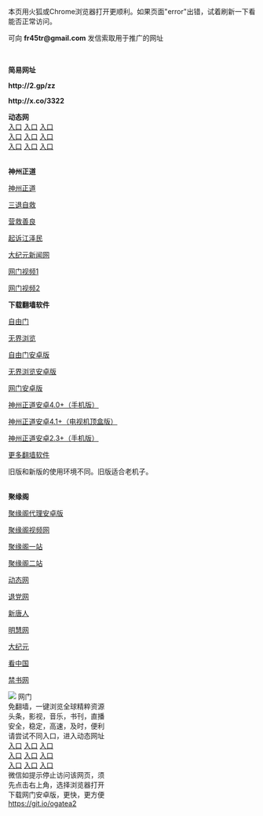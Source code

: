 本页用火狐或Chrome浏览器打开更顺利。如果页面"error"出错，试着刷新一下看能否正常访问。
<p>可向 <strong>fr45tr@gmail.com</strong> 发信索取用于推广的网址</p>
<br>
<p><strong>简易网址</strong></p>
<strong>http://2.gp/zz</strong>
<p><strong>http://x.co/3322</strong></p>
<strong>动态网</strong>
<br>
      <a href="http://t.cn/R3NGibT" rel="nofollow">入口</a>
      <a href="http://125.231.112.65/1" rel="nofollow">入口</a>
      <a href="http://111.253.221.95/1" rel="nofollow">入口</a><br>
      <a href="http://erokwvso.izrtcsf.gq/70fdtw" rel="nofollow">入口</a>
      <a href="http://nuokln.xquafz.cf/1" rel="nofollow">入口</a>
      <a href="http://erokwvso.izrtcsf.gq/70ipdw" rel="nofollow">入口</a><br>
      <a href="http://erokwvso.izrtcsf.gq/70sdtw" rel="nofollow">入口</a>
      <a href="http://erokwvso.izrtcsf.gq/70cdtw" rel="nofollow">入口</a>
      <a href="https://drerw.herokuapp.com/?m" rel="nofollow">入口</a><br>

<br>
<p><strong>神州正道</strong></p>
<p><a href="http://erokwvso.izrtcsf.gq/70sz" rel="nofollow">神州正道</a></p>
<p><a href="http://erokwvso.izrtcsf.gq/70gst" rel="nofollow">三退自救</a></p>
<p><a href="http://erokwvso.izrtcsf.gq/70gqg" rel="nofollow">营救善良</a></p>
<p><a href="http://erokwvso.izrtcsf.gq/70gsj" rel="nofollow">起诉江泽民</a></p>
<p><a href="http://125.231.112.65/2/" rel="nofollow">大纪元新闻网</a></p>
<p><a href="http://t.cn/R3NGiUg" rel="nofollow">网门视频1</a></p>
<p><a href="http://nsnndz.olodzq.gq" rel="nofollow">网门视频2</a></p>
<p><strong>下载翻墙软件</strong></p>


<p><a href="https://git.io/fgp" rel="nofollow">自由门</a></p>
<p><a href="https://git.io/vEJlj rel="nofollow">无界浏览</a></p>
<p><a href="https://git.io/fgma" rel="nofollow">自由门安卓版</a></p>
<p><a href="https://s3.amazonaws.com/693/um.apk" rel="nofollow">无界浏览安卓版</a></p>
<p><a href="https://git.io/ogatea2">网门安卓版</a></p>
<p><a href="https://git.io/vQjqe" rel="nofollow">神州正道安卓4.0+（手机版）</a></p>
<p><a href="https://git.io/vAonz" rel="nofollow">神州正道安卓4.1+（电视机顶盒版）</a></p>
<p><a href="https://git.io/vAH9P" rel="nofollow">神州正道安卓2.3+（手机版）</a></p>
<p><a href="https://github.com/bannedbook/fanqiang/wiki">更多翻墙软件</a></p>
旧版和新版的使用环境不同。旧版适合老机子。<br>


<br>
<p><strong>聚缘阁</strong></p>
<p><a href="https://github.com/hao369/a/raw/master/j8.apk">聚缘阁代理安卓版</a></p>
<p><a href="http://u77.cer4.ga/tv/" rel="nofollow">聚缘阁视频网</a></p>
<p><a href="https://j99.214g.gq/tz/" rel="nofollow">聚缘阁一站</a></p>
<p><a href="https://j99.214g.gq/tz/" rel="nofollow">聚缘阁二站</a></p>
<p><a href="https://j99.214g.gq/j9/?hfe" rel="nofollow">动态网</a></p>
<p><a href="http://j99.214g.gq/j9/?id=8" rel="nofollow">退党网</a></p>
<p><a href="https://j99.214g.gq/j9/?id=5" rel="nofollow">新唐人</a></p>
<p><a href="https://j99.214g.gq/j9/?id=8" rel="nofollow">明慧网</a></p>
<p><a href="http://j99.214g.gq/j9/?id=7" rel="nofollow">大纪元</a></p>
<p><a href="http://j99.214g.gq/j9/?id=11" rel="nofollow">看中国</a></p>
<p><a href="http://j99.214g.gq/j9/?id=16" rel="nofollow">禁书网</a></p>
<td align="center"><a target="_blank" href="https://cloud.githubusercontent.com/assets/11880933/13434984/f430fae2-e012-11e5-814f-c2df1e82b247.jpg"><img src="https://cloud.githubusercontent.com/assets/11880933/13434984/f430fae2-e012-11e5-814f-c2df1e82b247.jpg" style="max-width:100%;"></a></td>
  </tr>
  <tr>
    <td align="center">网门<br>
      免翻墙，一键浏览全球精粹资源<br>
      头条，影视，音乐，书刊，直播<br>
      安全，稳定，高速，及时，便利<br>
    </td>
  </tr><tr>
    <td align="center">请尝试不同入口，进入动态网址<br>      
      <a href="https://s3.us-east-2.amazonaws.com/ogateh/show.htm?from=852" rel="nofollow">入口</a>
      <a href="https://s3.eu-west-2.amazonaws.com/ogatel/show.htm?from=852" rel="nofollow">入口</a>
      <a href="https://konhgd.global.ssl.fastly.net/?from=852" rel="nofollow">入口</a><br>
      <a href="https://s3.ap-northeast-2.amazonaws.com/ogates/show.htm?from=852" rel="nofollow">入口</a>
      <a href="https://s3.eu-central-1.amazonaws.com/ogatef/show.htm?from=852" rel="nofollow">入口</a>
      <a href="https://s3.ap-south-1.amazonaws.com/ogatem/show.htm?from=852" rel="nofollow">入口</a><br>
      <a href="https://s3-us-west-1.amazonaws.com/ogaten/show.htm?from=852" rel="nofollow">入口</a>
      <a href="https://s3.ca-central-1.amazonaws.com/ogatec/show.htm?from=852" rel="nofollow">入口</a>
      <a href="https://s3-ap-northeast-1.amazonaws.com/ogatet/show.htm?from=852" rel="nofollow">入口</a><br>
      微信如提示停止访问该网页，须<br>
      先点击右上角，选择浏览器打开<br>
    </td>
  </tr>
  <tr>
    <td align="center">
      下载网门安卓版，更快，更方便<br><a href="https://raw.githubusercontent.com/oGate2/up/master/oGate.apk" rel="nofollow">https://git.io/ogatea2</a><br>
